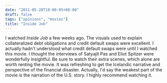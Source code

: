```yaml
---
date: "2011-05-20T19:00:05+00:00"
draft: false
tags: ["opinions", "movies"]
title: "Inside Job"
---
```

I watched *Inside Job* a few weeks ago. The visuals used to explain collateralized debt obligations and credit default swaps were excellent. I actually hadn't understood what credit default swaps were until I watched this movie. I thought the interviews of Satyajit Pas and Eliot Spitzer were wonderfully insightful. Be sure to watch their extra scenes, which alone are worth renting the movie. It was refreshing to get the Icelandic narrative and perspective of the financial disaster. Actually, I'd say the weakest part of the movie is the narration of the U.S. story. I highly recommend watching it.

